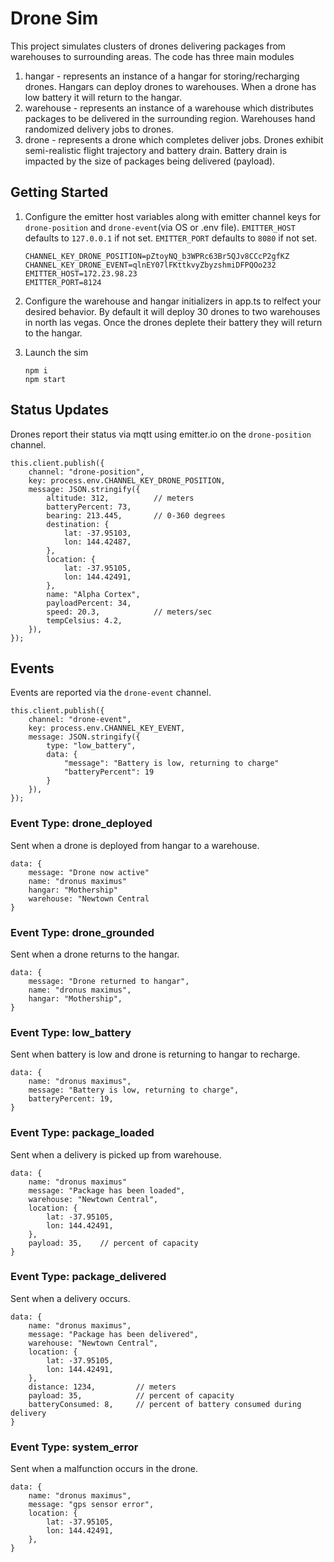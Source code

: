 # Drone Sim

This project simulates clusters of drones delivering packages from warehouses to surrounding areas.  The code has three main modules
1. hangar - represents an instance of a hangar for storing/recharging drones.  Hangars can deploy drones to warehouses.  When a drone has low battery it will return to the hangar.
2. warehouse - represents an instance of a warehouse which distributes packages to be delivered in the surrounding region.  Warehouses hand randomized delivery jobs to drones.
3. drone - represents a drone which completes deliver jobs.  Drones exhibit semi-realistic flight trajectory and battery drain.  Battery drain is impacted by the size of packages being delivered (payload).

## Getting Started
1. Configure the emitter host variables along with emitter channel keys for `drone-position` and `drone-event`(via OS or .env file).  `EMITTER_HOST` defaults to `127.0.0.1` if not set.  `EMITTER_PORT` defaults to `8080` if not set.
    ```
    CHANNEL_KEY_DRONE_POSITION=pZtoyNQ_b3WPRc63Br5QJv8CCcP2gfKZ
    CHANNEL_KEY_DRONE_EVENT=qlnEY07lFKttkvyZbyzshmiDFPQOo232
    EMITTER_HOST=172.23.98.23
    EMITTER_PORT=8124
    ```

1. Configure the warehouse and hangar initializers in app.ts to relfect your desired behavior.  By default it will deploy 30 drones to two warehouses in north las vegas.  Once the drones deplete their battery they will return to the hangar.
1. Launch the sim
    ```
    npm i
    npm start
    ```


## Status Updates
Drones report their status via mqtt using emitter.io on the `drone-position` channel. 

```
this.client.publish({
    channel: "drone-position",
    key: process.env.CHANNEL_KEY_DRONE_POSITION,
    message: JSON.stringify({
        altitude: 312,          // meters
        batteryPercent: 73,
        bearing: 213.445,       // 0-360 degrees
        destination: {
            lat: -37.95103,
            lon: 144.42487,
        },
        location: {
            lat: -37.95105,
            lon: 144.42491,
        },
        name: "Alpha Cortex",
        payloadPercent: 34,
        speed: 20.3,            // meters/sec
        tempCelsius: 4.2,
    }),
});
```

## Events

Events are reported via the `drone-event` channel.

```
this.client.publish({
    channel: "drone-event",
    key: process.env.CHANNEL_KEY_EVENT,
    message: JSON.stringify({
        type: "low_battery",
        data: {
            "message": "Battery is low, returning to charge"
            "batteryPercent": 19
        }
    }),
});
```

### Event Type: drone_deployed
Sent when a drone is deployed from hangar to a warehouse.

```
data: {
    message: "Drone now active"
    name: "dronus maximus"
    hangar: "Mothership"
    warehouse: "Newtown Central
}
```

### Event Type: drone_grounded
Sent when a drone returns to the hangar.

```
data: {
    message: "Drone returned to hangar",
    name: "dronus maximus",
    hangar: "Mothership",
}
```

### Event Type: low_battery
Sent when battery is low and drone is returning to hangar to recharge.

```
data: {
    name: "dronus maximus",
    message: "Battery is low, returning to charge",
    batteryPercent: 19,
}
```

### Event Type: package_loaded
Sent when a delivery is picked up from warehouse.

```
data: {
    name: "dronus maximus"
    message: "Package has been loaded",
    warehouse: "Newtown Central",
    location: {
        lat: -37.95105,
        lon: 144.42491,
    },
    payload: 35,    // percent of capacity
}
```

### Event Type: package_delivered
Sent when a delivery occurs.

```
data: {
    name: "dronus maximus",
    message: "Package has been delivered",
    warehouse: "Newtown Central",
    location: {
        lat: -37.95105,
        lon: 144.42491,
    },
    distance: 1234,         // meters
    payload: 35,            // percent of capacity
    batteryConsumed: 8,     // percent of battery consumed during delivery
}
```

### Event Type: system_error
Sent when a malfunction occurs in the drone.

```
data: {
    name: "dronus maximus",
    message: "gps sensor error",
    location: {
        lat: -37.95105,
        lon: 144.42491,
    },
}
```